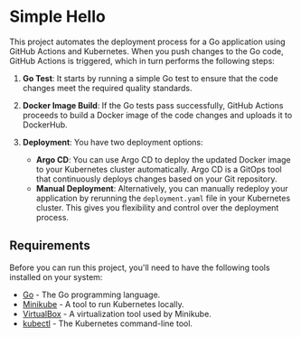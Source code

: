 # Simple Hello

This project automates the deployment process for a Go application using GitHub Actions and Kubernetes. When you push changes to the Go code, GitHub Actions is triggered, which in turn performs the following steps:

1. **Go Test**: It starts by running a simple Go test to ensure that the code changes meet the required quality standards.

2. **Docker Image Build**: If the Go tests pass successfully, GitHub Actions proceeds to build a Docker image of the code changes and uploads it to DockerHub.

3. **Deployment**: You have two deployment options:
   - **Argo CD**: You can use Argo CD to deploy the updated Docker image to your Kubernetes cluster automatically. Argo CD is a GitOps tool that continuously deploys changes based on your Git repository.
   - **Manual Deployment**: Alternatively, you can manually redeploy your application by rerunning the `deployment.yaml` file in your Kubernetes cluster. This gives you flexibility and control over the deployment process.

## Requirements

Before you can run this project, you'll need to have the following tools installed on your system:

- [Go](https://golang.org/doc/install) - The Go programming language.
- [Minikube](https://minikube.sigs.k8s.io/docs/start/) - A tool to run Kubernetes locally.
- [VirtualBox](https://www.virtualbox.org/wiki/Downloads) - A virtualization tool used by Minikube.
- [kubectl](https://kubernetes.io/docs/tasks/tools/install-kubectl/) - The Kubernetes command-line tool.


